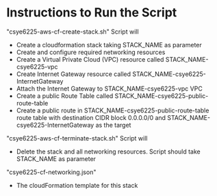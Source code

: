 # Instructions to Run the Script
<p>"csye6225-aws-cf-create-stack.sh" Script will</p>
<ul>
  <li>Create a cloudformation stack taking STACK_NAME as parameter</li>
	<li>Create and configure required networking resources</li>
	<li>Create a Virtual Private Cloud (VPC) resource called STACK_NAME-csye6225-vpc</li>
	<li>Create Internet Gateway resource called STACK_NAME-csye6225-InternetGateway</li>
	<li>Attach the Internet Gateway to STACK_NAME-csye6225-vpc VPC</li>
	<li>Create a public Route Table called STACK_NAME-csye6225-public-route-table</li>
	<li>Create a public route in STACK_NAME-csye6225-public-route-table route table with destination CIDR block 0.0.0.0/0 and STACK_NAME-csye6225-InternetGateway as the target</li>
</ul>
<p>"csye6225-aws-cf-terminate-stack.sh" Script will</p>
<ul>
	<li>Delete the stack and all networking resources. Script should take STACK_NAME as parameter</li>
</ul>
<p>"csye6225-cf-networking.json"</p>
<ul>
	<li>The cloudFormation template for this stack</li>
</ul>
